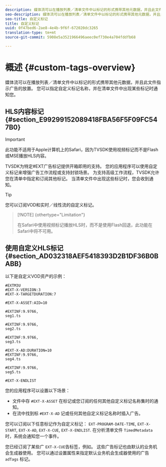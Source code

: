 ```yaml
---
description: 媒体流可以在播放列表／清单文件中以标记的形式携带其他元数据，并且此文件指示广告的放置。 您可以指定自定义标记名称，并在清单文件中出现某些标记时通知您。
seo-description: 媒体流可以在播放列表／清单文件中以标记的形式携带其他元数据，并且此文件指示广告的放置。 您可以指定自定义标记名称，并在清单文件中出现某些标记时通知您。
seo-title: 自定义标记
title: 自定义标记
uuid: 0f47bed6-2ae8-4e4b-9f6f-672020dc3265
translation-type: tm+mt
source-git-commit: 5908e5a3521966496aeec0ef730e4a704fddfb68

---
```



# 概述 {#custom-tags-overview}

媒体流可以在播放列表／清单文件中以标记的形式携带其他元数据，并且此文件指示广告的放置。 您可以指定自定义标记名称，并在清单文件中出现某些标记时通知您。

## HLS内容标记 {#section_E99299152089418FBA56F5F09FC547B0}

>[!IMPORTANT]
>
>此功能不适用于Apple计算机上的Safari，因为TVSDK使用视频标记而不是Flash或MSE播放HLS内容。

TVSDK为特定#EXT广告标记提供开箱即用的支持。 您的应用程序可以使用自定义标记来增强广告工作流程或支持封锁场景。 为支持高级工作流程，TVSDK允许您在清单中指定和订阅其他标记。 当清单文件中出现这些标记时，您会收到通知。

>[!TIP]
>
>您可以订阅VOD和实时／线性流的自定义标记。

>[!NOTE] {othertype=&quot;Limitation&quot;}
>
>在Safari中使用视频标记播放HLS时，而不是使用Flash回退，此功能在Safari中将不可用。

## 使用自定义HLS标记 {#section_AD032318AEF5418393D2B1DF36B0BABB}

以下是自定义VOD资产的示例：

```
#EXTM3U
#EXT-X-VERSION:3
#EXT-X-TARGETDURATION:7
 
#EXT-X-ASSET:AID=10
 
#EXTINF:9.9766,
seg1.ts
 
#EXTINF:9.9766,
seg2.ts
 
#EXTINF:9.9766,
seg3.ts
 
#EXT-X-AD:DURATION=10
#EXTINF:9.9766,
seg4.ts
 
#EXTINF:9.9766,
seg5.ts
 
#EXT-X-ENDLIST
```

您的应用程序可以设置以下场景：

* 文件中存 `#EXT-X-ASSET` 在标记或您订阅的任何其他自定义标记名称集时的通知。
* 在流中找到标 `#EXT-X-AD` 记或任何其他自定义标记名称时插入广告。

您可以订阅以下任意标记作为自定义标记： `EXT-PROGRAM-DATE-TIME`, `EXT-X-START`, `EXT-X-AD`, `EXT-X-CUE`, `EXT-X-ENDLIST`. 在分析清单文件 `TimedMetadata` 时，系统会通知您一个事件。

您已经订阅了某些广 `EXT-X-CUE`告标签，例如。 这些广告标记也由默认的业务机会生成器使用。 您可以通过设置属性来指定默认业务机会生成器使用的广告 `adTags` 标记。
